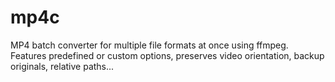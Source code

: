 # mp4c
MP4 batch converter for multiple file formats at once using ffmpeg. Features predefined or custom options, preserves video orientation, backup originals, relative paths...
